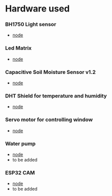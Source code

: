 # Hardware used

### BH1750 Light sensor
- [node](../Code/SmartGreenHouse/light_sensor)

### Led Matrix
- [node](../Code/SmartGreenHouse/led_mtrx_2)

### Capacitive Soil Moisture Sensor v1.2
- [node](../Code/SmartGreenHouse/moisture_sensor)

### DHT Shield for temperature and humidity
- [node](../Code/SmartGreenHouse/temp_hum)

### Servo motor for controlling window
- [node](../Code/SmartGreenHouse/servo)

### Water pump
- [node](../Code/)
- to be added

### ESP32 CAM
- [node](../Code/)
- to be added
